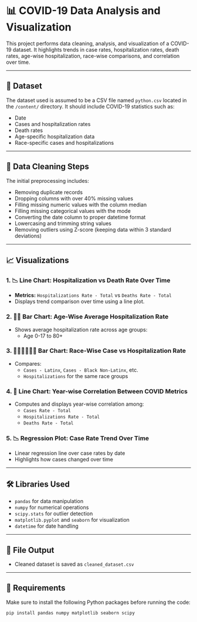 # 📊 COVID-19 Data Analysis and Visualization

This project performs data cleaning, analysis, and visualization of a COVID-19 dataset. It highlights trends in case rates, hospitalization rates, death rates, age-wise hospitalization, race-wise comparisons, and correlation over time.

---

## 📁 Dataset

The dataset used is assumed to be a CSV file named `python.csv` located in the `/content/` directory. It should include COVID-19 statistics such as:

- Date
- Cases and hospitalization rates
- Death rates
- Age-specific hospitalization data
- Race-specific cases and hospitalizations

---

## 🔧 Data Cleaning Steps

The initial preprocessing includes:

- Removing duplicate records
- Dropping columns with over 40% missing values
- Filling missing numeric values with the column median
- Filling missing categorical values with the mode
- Converting the date column to proper datetime format
- Lowercasing and trimming string values
- Removing outliers using Z-score (keeping data within 3 standard deviations)

---

## 📈 Visualizations

### 1. 📉 **Line Chart: Hospitalization vs Death Rate Over Time**

- **Metrics:** `Hospitalizations Rate - Total` vs `Deaths Rate - Total`
- Displays trend comparison over time using a line plot.

### 2. 👶👵 **Bar Chart: Age-Wise Average Hospitalization Rate**

- Shows average hospitalization rate across age groups:
  - Age 0-17 to 80+

### 3. 🧑🏽‍🦱🧑🏻‍🦳 **Bar Chart: Race-Wise Case vs Hospitalization Rate**

- Compares:
  - `Cases - Latinx`, `Cases - Black Non-Latinx`, etc.
  - `Hospitalizations` for the same race groups

### 4. 📅 **Line Chart: Year-wise Correlation Between COVID Metrics**

- Computes and displays year-wise correlation among:
  - `Cases Rate - Total`
  - `Hospitalizations Rate - Total`
  - `Deaths Rate - Total`

### 5. 📉 **Regression Plot: Case Rate Trend Over Time**

- Linear regression line over case rates by date
- Highlights how cases changed over time

---

## 🛠️ Libraries Used

- `pandas` for data manipulation
- `numpy` for numerical operations
- `scipy.stats` for outlier detection
- `matplotlib.pyplot` and `seaborn` for visualization
- `datetime` for date handling

---

## 📂 File Output

- Cleaned dataset is saved as `cleaned_dataset.csv`

---

## 📌 Requirements

Make sure to install the following Python packages before running the code:

```bash
pip install pandas numpy matplotlib seaborn scipy
